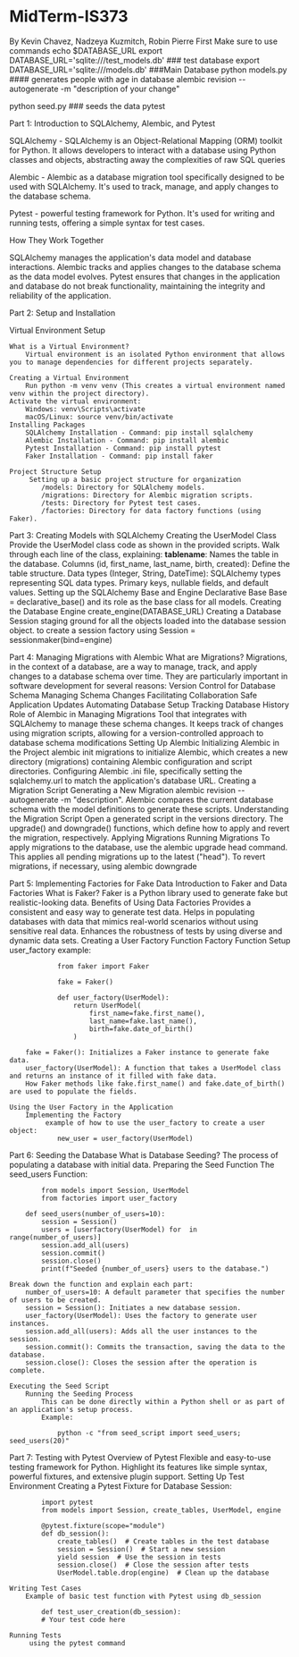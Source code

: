 # MidTerm-IS373 
By Kevin Chavez, Nadzeya Kuzmitch, Robin Pierre
First Make sure to use commands 
echo $DATABASE_URL
export DATABASE_URL='sqlite:///test_models.db' ### test database 
export DATABASE_URL='sqlite:///models.db' ###Main Database 
python models.py #### generates people with age in database 
alembic revision --autogenerate -m "description of your change"

python seed.py ### seeds the data 
pytest



Part 1: Introduction to SQLAlchemy, Alembic, and Pytest

SQLAlchemy - SQLAlchemy is an Object-Relational Mapping (ORM) toolkit for Python. It allows developers to interact with a database using Python classes and objects, abstracting away the complexities of raw SQL queries

Alembic - Alembic as a database migration tool specifically designed to be used with SQLAlchemy. It's used to track, manage, and apply changes to the database schema.

Pytest - powerful testing framework for Python. It's used for writing and running tests, offering a simple syntax for test cases.

How They Work Together

SQLAlchemy manages the application's data model and database interactions.
Alembic tracks and applies changes to the database schema as the data model evolves.
Pytest ensures that changes in the application and database do not break functionality, maintaining the integrity and reliability of the application.


Part 2: Setup and Installation

Virtual Environment Setup

    What is a Virtual Environment?
        Virtual environment is an isolated Python environment that allows you to manage dependencies for different projects separately.

    Creating a Virtual Environment
        Run python -m venv venv (This creates a virtual environment named venv within the project directory).
    Activate the virtual environment:
        Windows: venv\Scripts\activate
        macOS/Linux: source venv/bin/activate
    Installing Packages
        SQLAlchemy Installation - Command: pip install sqlalchemy
        Alembic Installation - Command: pip install alembic
        Pytest Installation - Command: pip install pytest
        Faker Installation - Command: pip install faker

    Project Structure Setup
         Setting up a basic project structure for organization 
            /models: Directory for SQLAlchemy models.
            /migrations: Directory for Alembic migration scripts.
            /tests: Directory for Pytest test cases.
            /factories: Directory for data factory functions (using Faker).

Part 3: Creating Models with SQLAlchemy
    Creating the UserModel Class
        Provide the UserModel class code as shown in the provided scripts.
        Walk through each line of the class, explaining:
            __tablename__: Names the table in the database.
            Columns (id, first_name, last_name, birth, created): Define the table structure.
            Data types (Integer, String, DateTime): SQLAlchemy types representing SQL data types.
            Primary keys, nullable fields, and default values.
    Setting up the SQLAlchemy Base and Engine
        Declarative Base
            Base = declarative_base() and its role as the base class for all models.
        Creating the Database Engine
            create_engine(DATABASE_URL)
    Creating a Database Session
        staging ground for all the objects loaded into the database session object.
        to create a session factory using Session = sessionmaker(bind=engine)

Part 4: Managing Migrations with Alembic
    What are Migrations? 
        Migrations, in the context of a database, are a way to manage, track, and apply changes to a database schema over time. They are particularly important in software development for several reasons:
            Version Control for Database Schema
            Managing Schema Changes
            Facilitating Collaboration
            Safe Application Updates
            Automating Database Setup
            Tracking Database History
    Role of Alembic in Managing Migrations
        Tool that integrates with SQLAlchemy to manage these schema changes. It keeps track of changes using migration scripts, allowing for a version-controlled approach to database schema modifications
    Setting Up Alembic
        Initializing Alembic in the Project
            alembic init migrations to initialize Alembic, which creates a new directory (migrations) containing Alembic configuration and script directories.
        Configuring Alembic
            .ini file, specifically setting the sqlalchemy.url to match the application's database URL.
    Creating a Migration Script
        Generating a New Migration
            alembic revision --autogenerate -m "description". Alembic compares the current database schema with the model definitions to generate these scripts.
        Understanding the Migration Script
            Open a generated script in the versions directory. The upgrade() and downgrade() functions, which define how to apply and revert the migration, respectively.
    Applying Migrations
        Running Migrations
            To apply migrations to the database, use the alembic upgrade head command. This applies all pending migrations up to the latest ("head").
            To revert migrations, if necessary, using alembic downgrade

Part 5: Implementing Factories for Fake Data
    Introduction to Faker and Data Factories
        What is Faker?
            Faker is a Python library used to generate fake but realistic-looking data.
Benefits of Using Data Factories
        Provides a consistent and easy way to generate test data.
        Helps in populating databases with data that mimics real-world scenarios without using sensitive real data.
        Enhances the robustness of tests by using diverse and dynamic data sets.
    Creating a User Factory Function
        Factory Function Setup
            user_factory example: 

                from faker import Faker

                fake = Faker()

                def user_factory(UserModel):
                    return UserModel(
                        first_name=fake.first_name(),
                        last_name=fake.last_name(),
                        birth=fake.date_of_birth()
                    )

        fake = Faker(): Initializes a Faker instance to generate fake data.
        user_factory(UserModel): A function that takes a UserModel class and returns an instance of it filled with fake data.
        How Faker methods like fake.first_name() and fake.date_of_birth() are used to populate the fields.

    Using the User Factory in the Application
        Implementing the Factory
             example of how to use the user_factory to create a user object:
                new_user = user_factory(UserModel)
Part 6: Seeding the Database
    What is Database Seeding?
        The process of populating a database with initial data.
    Preparing the Seed Function
        The seed_users Function:

            from models import Session, UserModel
            from factories import user_factory

        def seed_users(number_of_users=10):
            session = Session()
            users = [userfactory(UserModel) for  in range(number_of_users)]
            session.add_all(users)
            session.commit()
            session.close()
            print(f"Seeded {number_of_users} users to the database.")

    Break down the function and explain each part:
        number_of_users=10: A default parameter that specifies the number of users to be created.
        session = Session(): Initiates a new database session.
        user_factory(UserModel): Uses the factory to generate user instances.
        session.add_all(users): Adds all the user instances to the session.
        session.commit(): Commits the transaction, saving the data to the database.
        session.close(): Closes the session after the operation is complete.

    Executing the Seed Script
        Running the Seeding Process
            This can be done directly within a Python shell or as part of an application's setup process.
            Example:

                python -c "from seed_script import seed_users; seed_users(20)"
Part 7: Testing with Pytest
    Overview of Pytest
         Flexible and easy-to-use testing framework for Python. Highlight its features like simple syntax, powerful fixtures, and extensive plugin support.
    Setting Up Test Environment
        Creating a Pytest Fixture for Database Session:

            import pytest
            from models import Session, create_tables, UserModel, engine

            @pytest.fixture(scope="module")
            def db_session():
                create_tables()  # Create tables in the test database
                session = Session()  # Start a new session
                yield session  # Use the session in tests
                session.close()  # Close the session after tests
                UserModel.table.drop(engine)  # Clean up the database

    Writing Test Cases
        Example of basic test function with Pytest using db_session 

            def test_user_creation(db_session):
            # Your test code here

    Running Tests
         using the pytest command